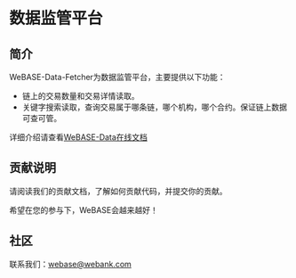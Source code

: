 # 数据监管平台

## 简介
WeBASE-Data-Fetcher为数据监管平台，主要提供以下功能：

- 链上的交易数量和交易详情读取。
- 关键字搜索读取，查询交易属于哪条链，哪个机构，哪个合约。保证链上数据可查可管。

详细介绍请查看[WeBASE-Data在线文档](https://webasedoc.readthedocs.io/zh_CN/latest/docs/WeBASE-Data/index.html)

## 贡献说明
请阅读我们的贡献文档，了解如何贡献代码，并提交你的贡献。

希望在您的参与下，WeBASE会越来越好！

## 社区
联系我们：webase@webank.com
